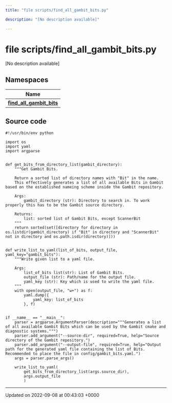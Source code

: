 ```yaml
---
title: "file scripts/find_all_gambit_bits.py"

description: "[No description available]"

---
```


# file scripts/find_all_gambit_bits.py

[No description available]

## Namespaces

| Name           |
| -------------- |
| **[find_all_gambit_bits](/documentation/code/namespaces/namespacefind__all__gambit__bits/)**  |




## Source code

```
#!/usr/bin/env python

import os
import yaml
import argparse


def get_bits_from_directory_list(gambit_directory):
    """Get Gambit Bits.

    Return a sorted list of directory names with "Bit" in the name. 
    This effectively generates a list of all available Bits in Gambit based on the established nameing scheme inside the Gambit repository.

    Args:
        gambit_directory (str): Directory to search in. To work properly this has to be the Gambit source directory.

    Returns:
        list: sorted list of Gambit Bits, except ScannerBit
    """
    return sorted(set([directory for directory in os.listdir(gambit_directory) if "Bit" in directory and "ScannerBit" not in directory and os.path.isdir(directory)]))


def write_list_to_yaml(list_of_bits, output_file, yaml_key="gambit_bits"):
    """Write given list to a yaml file.

    Args:
        list_of_bits list(str): List of Gambit Bits.
        output_file (str): Path/name for the output file.
        yaml_key (str): Key which is used to write the yaml file.
    """
    with open(output_file, "w+") as f:
        yaml.dump({
            yaml_key: list_of_bits
        }, f)


if __name__ == "__main__":
    parser = argparse.ArgumentParser(description="""Generates a list of all available Gambit Bits which can be used by the Gambit cmake and diagnostic systems.""")
    parser.add_argument("--source-dir", required=True, help="Source directory of the Gambit repository.")
    parser.add_argument("--output-file", required=True, help="Output path for the generated yaml file containing the list of Bits. Recommended to place the file in config/gambit_bits.yaml.")
    args = parser.parse_args()

    write_list_to_yaml(
        get_bits_from_directory_list(args.source_dir),
        args.output_file
        )
```


-------------------------------

Updated on 2022-09-08 at 00:43:03 +0000
